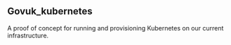 ## Govuk_kubernetes

A proof of concept for running and provisioning Kubernetes on our current
infrastructure.
